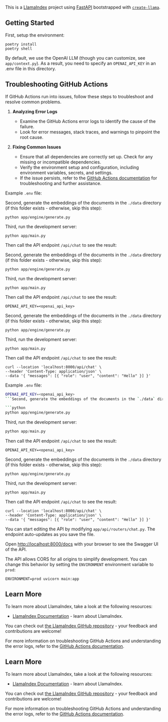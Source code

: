 This is a [LlamaIndex](https://www.llamaindex.ai/) project using [FastAPI](https://fastapi.tiangolo.com/) bootstrapped with [`create-llama`](https://github.com/run-llama/create-llama-ts).

## Getting Started

First, setup the environment:

```
poetry install
poetry shell
```

By default, we use the OpenAI LLM (though you can customize, see `app/context.py`). As a result, you need to specify an `OPENAI_API_KEY` in an .env file in this directory.

## Troubleshooting GitHub Actions

If GitHub Actions run into issues, follow these steps to troubleshoot and resolve common problems.

1. **Analyzing Error Logs**
   - Examine the GitHub Actions error logs to identify the cause of the failure.
   - Look for error messages, stack traces, and warnings to pinpoint the root cause.

2. **Fixing Common Issues**
   - Ensure that all dependencies are correctly set up. Check for any missing or incompatible dependencies.
   - Verify the environment setup and configuration, including environment variables, secrets, and settings.
   - If the issue persists, refer to the [GitHub Actions documentation](https://docs.github.com/en/actions) for troubleshooting and further assistance.

Example `.env` file:


Second, generate the embeddings of the documents in the `./data` directory (if this folder exists - otherwise, skip this step):

```
python app/engine/generate.py
```

Third, run the development server:

```
python app/main.py
```

Then call the API endpoint `/api/chat` to see the result:

Second, generate the embeddings of the documents in the `./data` directory (if this folder exists - otherwise, skip this step):

```
python app/engine/generate.py
```

Third, run the development server:

```
python app/main.py
```

Then call the API endpoint `/api/chat` to see the result:

```
OPENAI_API_KEY=<openai_api_key>
```

Second, generate the embeddings of the documents in the `./data` directory (if this folder exists - otherwise, skip this step):

```
python app/engine/generate.py
```

Third, run the development server:

```
python app/main.py
```

Then call the API endpoint `/api/chat` to see the result:

```
curl --location 'localhost:8000/api/chat' \
--header 'Content-Type: application/json' \
--data '{ "messages": [{ "role": "user", "content": "Hello" }] }'
```
Example `.env` file:

```bash
OPENAI_API_KEY=<openai_api_key>
```Second, generate the embeddings of the documents in the `./data` directory (if this folder exists - otherwise, skip this step):

```python
python app/engine/generate.py
```

Third, run the development server:

```python
python app/main.py
```

Then call the API endpoint `/api/chat` to see the result:

```
OPENAI_API_KEY=<openai_api_key>
```

Second, generate the embeddings of the documents in the `./data` directory (if this folder exists - otherwise, skip this step):

```
python app/engine/generate.py
```

Third, run the development server:

```
python app/main.py
```

Then call the API endpoint `/api/chat` to see the result:

```
curl --location 'localhost:8000/api/chat' \
--header 'Content-Type: application/json' \
--data '{ "messages": [{ "role": "user", "content": "Hello" }] }'
```

You can start editing the API by modifying `app/api/routers/chat.py`. The endpoint auto-updates as you save the file.

Open [http://localhost:8000/docs](http://localhost:8000/docs) with your browser to see the Swagger UI of the API.

The API allows CORS for all origins to simplify development. You can change this behavior by setting the `ENVIRONMENT` environment variable to `prod`:

```
ENVIRONMENT=prod uvicorn main:app
```

## Learn More
To learn more about LlamaIndex, take a look at the following resources:

- [LlamaIndex Documentation](https://docs.llamaindex.ai) - learn about LlamaIndex.

You can check out [the LlamaIndex GitHub repository](https://github.com/run-llama/LlamaIndexTS) - your feedback and contributions are welcome!

For more information on troubleshooting GitHub Actions and understanding the error logs, refer to the [GitHub Actions documentation](https://docs.github.com/en/actions).

## Learn More

To learn more about LlamaIndex, take a look at the following resources:

- [LlamaIndex Documentation](https://docs.llamaindex.ai) - learn about LlamaIndex.

You can check out [the LlamaIndex GitHub repository](https://github.com/run-llama/LlamaIndexTS) - your feedback and contributions are welcome!

For more information on troubleshooting GitHub Actions and understanding the error logs, refer to the [GitHub Actions documentation](https://docs.github.com/en/actions).
